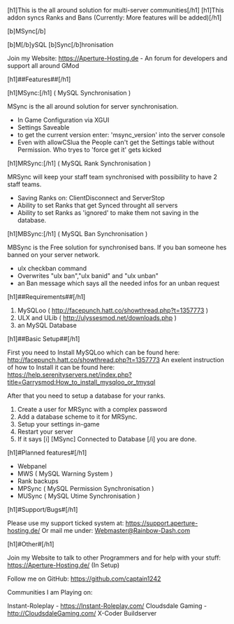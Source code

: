 [h1]This is the all around solution for multi-server communities[/h1]
[h1]This addon syncs Ranks and Bans (Currently: More features will be added)[/h1]

[b]MSync[/b]

[b]M[/b]ySQL
[b]Sync[/b]hronisation

Join my Website: https://Aperture-Hosting.de - An forum for developers and support all around GMod

[h1]##Features##[/h1]

[h1]MSync:[/h1] ( MySQL Synchronisation )

MSync is the all around solution for server synchronisation.

- In Game Configuration via XGUI
- Settings Saveable
- to get the current version enter: 'msync_version' into the server console
- Even with allowCSlua the People can't get the Settings table without Permission. Who tryes to 'force get it' gets kicked

[h1]MRSync:[/h1] ( MySQL Rank Synchronisation )

MRSync will keep your staff team synchronised with possibility to have 2 staff teams.
- Saving Ranks on: ClientDisconnect and ServerStop
- Ability to set Ranks that get Synced throught all servers
- Ability to set Ranks as 'ignored' to make them not saving in the database.

[h1]MBSync:[/h1] ( MySQL Ban Synchronisation )

MBSync is the Free solution for synchronised bans. If you ban someone hes banned on your server network.
- ulx checkban <steamid> command
- Overwrites "ulx ban","ulx banid" and "ulx unban"
- an Ban message which says all the needed infos for an unban request

[h1]##Requirements##[/h1]

1. MySQLoo ( http://facepunch.hatt.co/showthread.php?t=1357773 )
2. ULX and ULib ( http://ulyssesmod.net/downloads.php )
3. an MySQL Database

[h1]##Basic Setup##[/h1]

First you need to Install MySQLoo which can be found here: http://facepunch.hatt.co/showthread.php?t=1357773
An exelent instruction of how to Install it can be found here: https://help.serenityservers.net/index.php?title=Garrysmod:How_to_install_mysqloo_or_tmysql

After that you need to setup a database for your ranks.
1. Create a user for MRSync with a complex password
2. Add a database scheme to it for MRSync.
3. Setup your settings in-game
4. Restart your server
5. If it says [i] [MSync] Connected to Database [/i] you are done. 

[h1]#Planned features#[/h1]

- Webpanel
- MWS ( MySQL Warning System )
- Rank backups
- MPSync ( MySQL Permission Synchronisation )
- MUSync ( MySQL Utime Synchronisation )

[h1]#Support/Bugs#[/h1]

Please use my support ticked system at: https://support.aperture-hosting.de/
Or mail me under: Webmaster@Rainbow-Dash.com

[h1]#Other#[/h1]

Join my Website to talk to other Programmers and for help with your stuff:
https://Aperture-Hosting.de/ (In Setup)

Follow me on GitHub: https://github.com/captain1242

Communities I am Playing on:

Instant-Roleplay - https://Instant-Roleplay.com/
Cloudsdale Gaming - http://CloudsdaleGaming.com/
X-Coder Buildserver